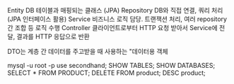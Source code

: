 Entity	DB 테이블과 매핑되는 클래스 (JPA)
Repository	DB와 직접 연결, 쿼리 처리 (JPA 인터페이스 활용)
Service	비즈니스 로직 담당. 트랜잭션 처리, 여러 repository 간 조합 등 로직 수행
Controller	클라이언트로부터 HTTP 요청 받아서 Service에 전달, 결과를 HTTP 응답으로 반환

DTO는 계층 간 데이터를 주고받을 때 사용하는 "데이터용 객체

mysql -u root -p
use secondhand;
SHOW TABLES;
SHOW DATABASES;
SELECT * FROM PRODUCT;
DELETE FROM product;
DESC product;
